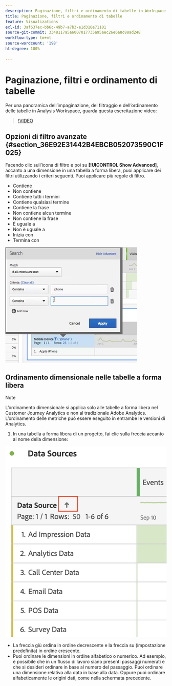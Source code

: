 ```yaml
---
description: Paginazione, filtri e ordinamento di tabelle in Workspace
title: Paginazione, filtri e ordinamento di tabelle
feature: Visualizations
exl-id: 3af637ec-bb6c-49b7-a7b3-e1d310e71101
source-git-commit: 3348117a5a6007017735a95aec26e6a8c88ad248
workflow-type: tm+mt
source-wordcount: '198'
ht-degree: 100%

---
```


# Paginazione, filtri e ordinamento di tabelle

Per una panoramica dell’impaginazione, del filtraggio e dell’ordinamento delle tabelle in Analysis Workspace, guarda questa esercitazione video:

>[!VIDEO](https://video.tv.adobe.com/v/23968)

## Opzioni di filtro avanzate {#section_36E92E31442B4EBCB052073590C1F025}

Facendo clic sull’icona di filtro e poi su **[!UICONTROL Show Advanced]**, accanto a una dimensione in una tabella a forma libera, puoi applicare dei filtri utilizzando i criteri seguenti. Puoi applicare più regole di filtro.

* Contiene
* Non contiene
* Contiene tutti i termini
* Contiene qualsiasi termine
* Contiene la frase
* Non contiene alcun termine
* Non contiene la frase
* È uguale a
* Non è uguale a
* Inizia con
* Termina con

![](assets/advanced-filter.png)

## Ordinamento dimensionale nelle tabelle a forma libera

>[!NOTE]
>
>L’ordinamento dimensionale si applica solo alle tabelle a forma libera nel Customer Journey Analytics e non al tradizionale Adobe Analytics. L’ordinamento delle metriche può essere eseguito in entrambe le versioni di Analytics.

1. In una tabella a forma libera di un progetto, fai clic sulla freccia accanto al nome della dimensione:

![](assets/sort-dimensions.png)

* La freccia giù ordina in ordine decrescente e la freccia su (impostazione predefinita) in ordine crescente.
* Puoi ordinare le dimensioni in ordine alfabetico o numerico. Ad esempio, è possibile che in un flusso di lavoro siano presenti passaggi numerati e che si desideri ordinare in base al numero del passaggio. Puoi ordinare una dimensione relativa alla data in base alla data. Oppure puoi ordinare alfabeticamente le origini dati, come nella schermata precedente.
